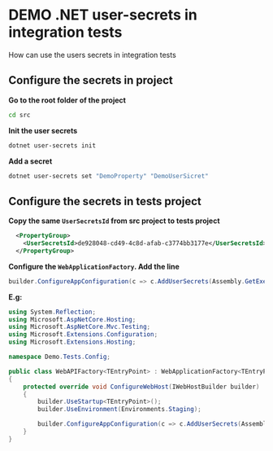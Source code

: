 # DEMO .NET user-secrets in integration tests

How can use the users secrets in integration tests



## Configure the secrets in project

**Go to the root folder of the project**
```bash
cd src
```


**Init the user secrets**
```bash
dotnet user-secrets init
```


**Add a secret**
```bash
dotnet user-secrets set "DemoProperty" "DemoUserSicret"
```



## Configure the secrets in tests project


**Copy the same `UserSecretsId` from src project to tests project**
```xml
  <PropertyGroup>
    <UserSecretsId>de928048-cd49-4c8d-afab-c3774bb3177e</UserSecretsId>
  </PropertyGroup>
```

**Configure the `WebApplicationFactory`. Add the line**
```csharp
builder.ConfigureAppConfiguration(c => c.AddUserSecrets(Assembly.GetExecutingAssembly(), true));
```

**E.g:**
```csharp
using System.Reflection;
using Microsoft.AspNetCore.Hosting;
using Microsoft.AspNetCore.Mvc.Testing;
using Microsoft.Extensions.Configuration;
using Microsoft.Extensions.Hosting;

namespace Demo.Tests.Config;

public class WebAPIFactory<TEntryPoint> : WebApplicationFactory<TEntryPoint> where TEntryPoint : class
{
    protected override void ConfigureWebHost(IWebHostBuilder builder)
    {
        builder.UseStartup<TEntryPoint>();
        builder.UseEnvironment(Environments.Staging);

        builder.ConfigureAppConfiguration(c => c.AddUserSecrets(Assembly.GetExecutingAssembly(), true));
    }
}

```